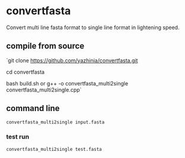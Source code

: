 # convertfasta
Convert multi line fasta format to single line format in lightening speed.


## compile from source
`git clone https://github.com/yazhinia/convertfasta.git

cd convertfasta

bash build.sh or g++ -o convertfasta_multi2single convertfasta_multi2single.cpp`

## command line
`convertfasta_multi2single input.fasta`

### test run
`convertfasta_multi2single test.fasta`
